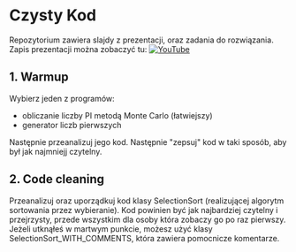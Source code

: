 # Czysty Kod
Repozytorium zawiera slajdy z prezentacji, oraz zadania do rozwiązania. Zapis prezentacji można zobaczyć tu: 
[![YouTube](https://img.youtube.com/vi/8PPOx_UDCVw/0.jpg)](https://www.youtube.com/watch?v=8PPOx_UDCVw)

## 1. Warmup
Wybierz jeden z programów: 
- obliczanie liczby PI metodą Monte Carlo (łatwiejszy)
- generator liczb pierwszych
<a/>
Następnie przeanalizuj jego kod. Następnie "zepsuj" kod w taki sposób, aby był jak najmniejj czytelny.

## 2. Code cleaning
Przeanalizuj oraz uporządkuj kod klasy SelectionSort (realizującej algorytm sortowania przez wybieranie). Kod powinien być jak najbardziej czytelny i przejrzysty, przede wszystkim dla osoby która zobaczy go po raz pierwszy.
Jeżeli utknąłeś w martwym punkcie, możesz użyć klasy SelectionSort_WITH_COMMENTS, która zawiera pomocnicze komentarze.
